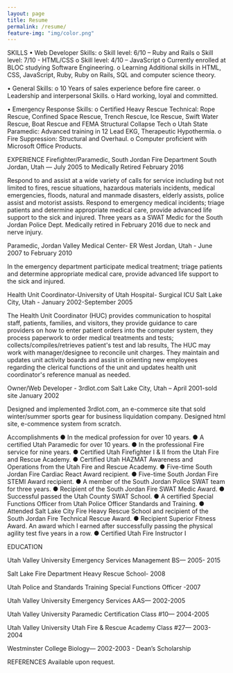 ```yaml
---
layout: page
title: Resume
permalink: /resume/
feature-img: "img/color.png"
---
```


SKILLS
•	Web Developer Skills:
o	Skill level: 6/10 – Ruby and Rails
o	Skill level: 7/10 - HTML/CSS
o	Skill level: 4/10 – JavaScript
o	Currently enrolled at BLOC studying Software Engineering.
o	       Learning Additional skills in HTML, CSS, JavaScript, Ruby, Ruby on     Rails, SQL and computer science theory.

•	General Skills:
o	10 Years of sales experience before fire career.
o	Leadership and interpersonal Skills.
o	Hard working, loyal and committed.

•	Emergency Response Skills:
o	Certified Heavy Rescue Technical: Rope Rescue, Confined Space Rescue, Trench Rescue, Ice Rescue, Swift Water Rescue, Boat Rescue and FEMA Structural Collapse Tech
o	Utah State Paramedic: Advanced training in 12 Lead EKG, Therapeutic Hypothermia.
o	Fire Suppression: Structural and Overhaul.
o	Computer proficient with Microsoft Office Products.

EXPERIENCE
Firefighter/Paramedic, South Jordan Fire Department
South Jordan, Utah — July 2005 to Medically Retired February 2016

  Respond to and assist at a wide variety of calls for service including but not limited to fires, rescue situations, hazardous materials incidents, medical emergencies, floods, natural and manmade disasters, elderly assists, police assist and motorist assists.   Respond to emergency medical incidents; triage patients and determine appropriate medical care, provide advanced life support to the sick and injured. Three years as a SWAT Medic for the South Jordan Police Dept.
  Medically retired in February 2016 due to neck and nerve injury.

Paramedic, Jordan Valley Medical Center- ER
West Jordan, Utah - June 2007 to February 2010

  In the emergency department participate medical treatment; triage patients and determine appropriate medical care, provide advanced life support to the sick and injured.

Health Unit Coordinator-University of Utah Hospital- Surgical ICU
Salt Lake City, Utah - January 2002-September 2005

  The Health Unit Coordinator (HUC) provides communication to hospital staff, patients, families, and visitors, they provide guidance to care providers on how to enter patient orders into the computer system, they process paperwork to order medical treatments and tests; collects/compiles/retrieves patient's test and lab results, The HUC may work with manager/designee to reconcile unit charges. They maintain and updates unit activity boards and assist in orienting new employees regarding the clerical functions of the unit and updates health unit coordinator's reference manual as needed.  

Owner/Web Developer - 3rdlot.com
Salt Lake City, Utah – April 2001-sold site January 2002

  Designed and implemented 3rdlot.com, an e-commerce site that sold winter/summer sports gear for business liquidation company. Designed html site, e-commence system from scratch.

Accomplishments
●	In the medical profession for over 10 years.
●	A certified Utah Paramedic for over 10 years.
●	In the professional Fire service for nine years.
●	Certified Utah Firefighter I & II from the Utah Fire and Rescue Academy.
●	Certified Utah HAZMAT Awareness and Operations from the Utah Fire and Rescue Academy.
●	Five-time South Jordan Fire Cardiac React Award recipient.
●	Five-time South Jordan Fire STEMI Award recipient.
●	A member of the South Jordan Police SWAT team for three years.
●	Recipient of the South Jordan Fire SWAT Medic Award.
●	Successful passed the Utah County SWAT School.
●	A certified Special Functions Officer from Utah Police Officer Standards and Training.
●	Attended Salt Lake City Fire Heavy Rescue School and recipient of the South Jordan Fire Technical Rescue Award.
●	Recipient Superior Fitness Award. An award which I earned after successfully passing the physical agility test five years in a row.
●	Certified Utah Fire Instructor I

EDUCATION

Utah Valley University
Emergency Services Management BS— 2005- 2015

Salt Lake Fire Department
Heavy Rescue School- 2008

Utah Police and Standards Training
Special Functions Officer -2007

Utah Valley University
Emergency Services AAS— 2002-2005

Utah Valley University
Paramedic Certification Class #10— 2004-2005

Utah Valley University
Utah Fire & Rescue Academy Class #27— 2003-2004

Westminster College
Biology— 2002-2003 - Dean’s Scholarship

REFERENCES
Available upon request.
